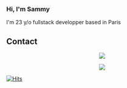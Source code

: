 ### Hi, I'm Sammy

I'm 23 y/o fullstack developper based in Paris

## Contact
<p align="center">
  <img src="https://github-readme-stats.vercel.app/api?username=sammyngy&show_icons=true&theme=radical"/>
</p>
<p align="center">
  <img src="https://github-readme-stats.vercel.app/api/top-langs/?username=sammyngy&layout=compact&show_icons=true&theme=radical"/>
</p>

[![Hits](https://hits.seeyoufarm.com/api/count/incr/badge.svg?url=https%3A%2F%2Fgithub.com%2Fsammyngy%2Fhit-counter&count_bg=%234C4E4B&title_bg=%23737373&icon=&icon_color=%23FFFFFF&title=views&edge_flat=false)](https://hits.seeyoufarm.com)

